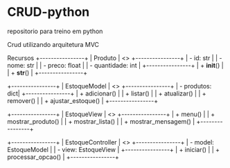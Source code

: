 # CRUD-python
repositorio para treino em python


Crud utilizando arquitetura MVC

Recursos 
+----------------+
|   Produto      |    <<Model>>
+----------------+
| - id: str      |
| - nome: str    |
| - preco: float |
| - quantidade: int |
+----------------+
| + __init__()   |
| + __str__()    |
+----------------+

+----------------+
|   EstoqueModel |   <<Model>>
+----------------+
| - produtos: dict|
+----------------+
| + adicionar()  |
| + listar()     |
| + atualizar()  |
| + remover()    |
| + ajustar_estoque() |
+----------------+

+----------------+
|   EstoqueView  |   <<View>>
+----------------+
| + menu()       |
| + mostrar_produto() |
| + mostrar_lista() |
| + mostrar_mensagem() |
+----------------+

+----------------+
| EstoqueController | <<Controller>>
+----------------+
| - model: EstoqueModel |
| - view: EstoqueView |
+----------------+
| + iniciar()    |
| + processar_opcao() |
+----------------+

